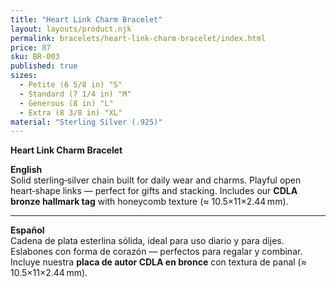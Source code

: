 ```yaml
---
title: "Heart Link Charm Bracelet"
layout: layouts/product.njk
permalink: bracelets/heart-link-charm-bracelet/index.html
price: 87
sku: BR-003
published: true
sizes:
  - Petite (6 5/8 in) "S"
  - Standard (7 1/4 in) "M"
  - Generous (8 in) "L"
  - Extra (8 3/8 in) "XL"
material: "Sterling Silver (.925)"
---
```


**Heart Link Charm Bracelet**

**English**  
Solid sterling‑silver chain built for daily wear and charms. Playful open heart‑shape links — perfect for gifts and stacking. Includes our **CDLA bronze hallmark tag** with honeycomb texture (≈ 10.5×11×2.44 mm).

---

**Español**  
Cadena de plata esterlina sólida, ideal para uso diario y para dijes. Eslabones con forma de corazón — perfectos para regalar y combinar. Incluye nuestra **placa de autor CDLA en bronce** con textura de panal (≈ 10.5×11×2.44 mm).
